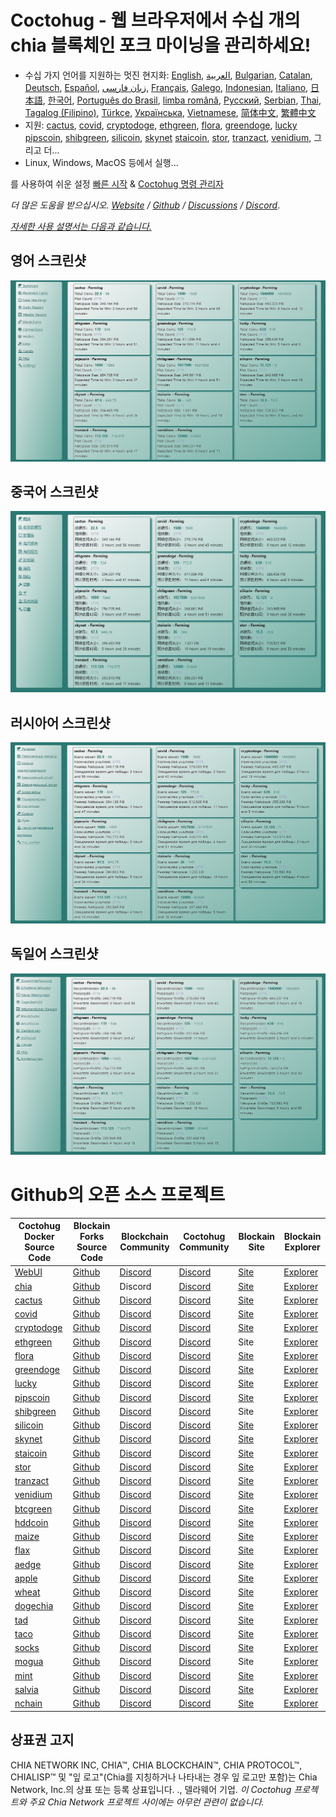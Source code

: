 # Coctohug - 웹 브라우저에서 수십 개의 chia 블록체인 포크 마이닝을 관리하세요!
- 수십 가지 언어를 지원하는 멋진 현지화: [English](./readme_en.md), [العربية](./readme_ar.md), [Bulgarian](./readme_bg.md), [Catalan](./readme_ca.md), [Deutsch](./readme_de.md), [Español](./readme_es.md), [زبان فارسی](./readme_fa.md), [Français](./readme_fr.md), [Galego](./readme_gl.md), [Indonesian](./readme_id.md), [Italiano](./readme_it.md), [日本語](./readme_ja.md), [한국어](./readme_ko.md), [Português do Brasil](./readme_pt.md), [limba română](./readme_ro.md), [Русский](./readme_ru.md), [Serbian](./readme_sr.md), [Thai](./readme_th.md), [Tagalog (Filipino)](./readme_tl.md), [Türkçe](./readme_tr.md), [Українська](./readme_uk.md), [Vietnamese](./readme_vi.md), [简体中文](./readme_zh-CN.md), [繁體中文](./readme_zh-TW.md)
- 지원: [cactus](https://github.com/raingggg/coctohug-cactus), [covid](https://github.com/raingggg/coctohug-covid), [cryptodoge](https://github.com/raingggg/coctohug-cryptodoge), [ethgreen](https://github.com/raingggg/coctohug-ethgreen), [flora](https://github.com/raingggg/coctohug-flora), [greendoge](https://github.com/raingggg/coctohug-greendoge), [lucky](https://github.com/raingggg/coctohug-lucky) [pipscoin](https://github.com/raingggg/coctohug-pipscoin), [shibgreen](https://github.com/raingggg/coctohug-shibgreen), [silicoin](https://github.com/raingggg/coctohug-silicoin), [skynet](https://github.com/raingggg/coctohug-skynet) [staicoin](https://github.com/raingggg/coctohug-staicoin), [stor](https://github.com/raingggg/coctohug-stor), [tranzact](https://github.com/raingggg/coctohug-tranzact), [venidium](https://github.com/raingggg/coctohug-venidium), 그리고 더...
- Linux, Windows, MacOS 등에서 실행...

를 사용하여 쉬운 설정 [빠른 시작](https://www.coctohug.xyz/) & [Coctohug 명령 관리자](../ccm/ccm_ko.md)

*더 많은 도움을 받으십시오. [Website](https://www.coctohug.xyz/) / [Github](https://github.com/raingggg/coctohug) / [Discussions](https://github.com/raingggg/coctohug/discussions) / [Discord](https://discord.com/invite/RcVpCw3ef7)*.

*[자세한 사용 설명서는 다음과 같습니다.](../wiki/wiki_ko.md)*


## 영어 스크린샷
![English](../../images/coctohug-summary-en-min.png)

## 중국어 스크린샷
![Chinese](../../images/coctohug-summary-cn-min.png)

## 러시아어 스크린샷
![Russian](../../images/coctohug-summary-russian-min.png)

## 독일어 스크린샷
![German](../../images/coctohug-summary-german-min.png)


# Github의 오픈 소스 프로젝트
| Coctohug Docker Source Code  | Blockain Forks Source Code  | Blockchain Community  | Coctohug Community  | Blockain Site  | Blockain Explorer  |
| ----------- | ----------- | ----------- | ----------- | ----------- | ----------- |
| [WebUI](https://github.com/raingggg/coctohug/tree/main/dockers/coctohug-web-docker) | [Github](https://github.com/raingggg/coctohug-web)  | [Discord](https://discord.com/invite/RcVpCw3ef7) | [Discord](https://discord.com/invite/RcVpCw3ef7) | [Site](https://www.coctohug.xyz/) | [Explorer](https://www.coctohug.xyz/)|
| [chia](https://github.com/raingggg/coctohug/tree/main/dockers/coctohug-chia) | [Github ](https://github.com/Chia-Network/chia-blockchain)  | Discord | [Discord](https://discord.com/invite/RcVpCw3ef7) | [Site](https://www.chia.net/) | [Explorer](https://alltheblocks.net/)|
| [cactus](https://github.com/raingggg/coctohug/tree/main/dockers/coctohug-cactus) | [Github ](https://github.com/Cactus-Network/cactus-blockchain)  | [Discord ](https://discord.gg/VAu4VfVkwg)  | [Discord](https://discord.com/invite/RcVpCw3ef7) | [Site](https://www.cactus-network.net/) | [Explorer](https://alltheblocks.net/)|
| [covid](https://github.com/raingggg/coctohug/tree/main/dockers/coctohug-covid) | [Github](https://github.com/pinksheetscrypto/covid-blockchain) | [Discord](https://discord.gg/5mFKC6DbXa) | [Discord](https://discord.com/invite/RcVpCw3ef7) | [Site](https://www.pinksheetscrypto.com/) | [Explorer](https://alltheblocks.net/)|
| [cryptodoge](https://github.com/raingggg/coctohug/tree/main/dockers/coctohug-cryptodoge) | [Github](https://github.com/CryptoDoge-Network/cryptodoge) | [Discord](https://discord.gg/fRBK4chVds) | [Discord](https://discord.com/invite/RcVpCw3ef7) | [Site](http://cryptodoge.cc/) | [Explorer](https://alltheblocks.net/)|
| [ethgreen](https://github.com/raingggg/coctohug/tree/main/dockers/coctohug-ethgreen) | [Github](https://github.com/ethgreen/ethgreen-blockchain) | [Discord](https://discord.gg/Fg9rZHRdcj) | [Discord](https://discord.com/invite/RcVpCw3ef7) | Site | [Explorer](https://alltheblocks.net/)|
| [flora](https://github.com/raingggg/coctohug/tree/main/dockers/coctohug-flora) | [Github](https://github.com/Flora-Network/flora-blockchain) | [Discord](https://discord.gg/GvwQhW4Yk3) | [Discord](https://discord.com/invite/RcVpCw3ef7) | [Site](http://floracoin.farm/) | [Explorer](https://alltheblocks.net/)|
| [greendoge](https://github.com/raingggg/coctohug/tree/main/dockers/coctohug-greendoge) | [Github](https://github.com/GreenDoge-Network/greendoge-blockchain) | [Discord](https://discord.gg/XmkZAMn8kj) | [Discord](https://discord.com/invite/RcVpCw3ef7) | [Site](https://greendoge.dog/) | [Explorer](https://alltheblocks.net/)|
| [lucky](https://github.com/raingggg/coctohug/tree/main/dockers/coctohug-lucky) | [Github](https://github.com/dream80/lucky-blockchain) | [Discord](https://discord.gg/pgdj4snppb) | [Discord](https://discord.com/invite/RcVpCw3ef7) | [Site](https://www.luckysix.top/) | [Explorer](https://alltheblocks.net/)|
| [pipscoin](https://github.com/raingggg/coctohug/tree/main/dockers/coctohug-pipscoin) | [Github](https://github.com/Pipscoin-Network/pipscoin-blockchain) | [Discord](https://discord.gg/T8taazt7Pf) | [Discord](https://discord.com/invite/RcVpCw3ef7) | [Site](https://www.pipscoin.net/) | [Explorer](https://alltheblocks.net/)|
| [shibgreen](https://github.com/raingggg/coctohug/tree/main/dockers/coctohug-shibgreen) | [Github](https://github.com/BTCgreen-Network/shibgreen-blockchain) | [Discord](https://discord.gg/PCyTa4CNx4) | [Discord](https://discord.com/invite/RcVpCw3ef7) | Site | [Explorer](https://alltheblocks.net/)|
| [silicoin](https://github.com/raingggg/coctohug/tree/main/dockers/coctohug-silicoin) | [Github](https://github.com/silicoin-network/silicoin-blockchain) | [Discord](https://discord.gg/p7GYjnUJdz) | [Discord](https://discord.com/invite/RcVpCw3ef7) | [Site](https://www.silicoin.cc/) | [Explorer](https://alltheblocks.net/)|
| [skynet](https://github.com/raingggg/coctohug/tree/main/dockers/coctohug-skynet) | [Github](https://github.com/SkynetNetwork/skynet-blockchain) | [Discord](https://discord.gg/8atUub5E5h) | [Discord](https://discord.com/invite/RcVpCw3ef7) | [Site](https://skynet-network.org/) | [Explorer](https://alltheblocks.net/)|
| [staicoin](https://github.com/raingggg/coctohug/tree/main/dockers/coctohug-staicoin) | [Github](https://github.com/STATION-I/staicoin-blockchain) | [Discord](https://discord.gg/7MhBBGaB3d) | [Discord](https://discord.com/invite/RcVpCw3ef7) | [Site](https://www.station-i.de/stai) | [Explorer](https://alltheblocks.net/)|
| [stor](https://github.com/raingggg/coctohug/tree/main/dockers/coctohug-stor) | [Github](https://github.com/Stor-Network/stor-blockchain) | [Discord](https://discord.gg/eXMCYDA3Xe) | [Discord](https://discord.com/invite/RcVpCw3ef7) | [Site](https://stor.network/) | [Explorer](https://alltheblocks.net/)|
| [tranzact](https://github.com/raingggg/coctohug/tree/main/dockers/coctohug-tranzact) | [Github](https://github.com/Tranzact-Network/tranzact-blockchain) | [Discord](https://discord.gg/XvvaamXuuF) | [Discord](https://discord.com/invite/RcVpCw3ef7) | [Site](https://tranzact.network/) | [Explorer](https://alltheblocks.net/)|
| [venidium](https://github.com/raingggg/coctohug/tree/main/dockers/coctohug-venidium) | [Github](https://github.com/Venidium-Network/venidium-blockchain) | [Discord](https://discord.gg/VsA7MX8awj) | [Discord](https://discord.com/invite/RcVpCw3ef7) | [Site](https://venidium.io/) | [Explorer](https://alltheblocks.net/)|
| [btcgreen](https://github.com/raingggg/coctohug/tree/main/dockers/coctohug-btcgreen) | [Github](https://github.com/BTCgreen-Network/btcgreen-blockchain) | [Discord](https://discord.gg/PKr7BcaWvx) | [Discord](https://discord.com/invite/RcVpCw3ef7) | [Site](https://www.btcgreen.us/) | [Explorer](https://alltheblocks.net/)|
| [hddcoin](https://github.com/raingggg/coctohug/tree/main/dockers/coctohug-hddcoin) | [Github](https://github.com/HDDcoin-Network/hddcoin-blockchain) | [Discord](https://discord.gg/ZTtQ9922zp) | [Discord](https://discord.com/invite/RcVpCw3ef7) | [Site](https://hddcoin.org/) | [Explorer](https://alltheblocks.net/)|
| [maize](https://github.com/raingggg/coctohug/tree/main/dockers/coctohug-maize) | [Github](https://github.com/Maize-Network/maize-blockchain) | [Discord](https://discord.gg/9GWRKHjTec) | [Discord](https://discord.com/invite/RcVpCw3ef7) | [Site](https://maize.farm/) | [Explorer](https://alltheblocks.net/)|
| [flax](https://github.com/raingggg/coctohug/tree/main/dockers/coctohug-flax) | [Github](https://github.com/Flax-Network/flax-blockchain) | [Discord](https://discord.gg/y3KqSdw8v2) | [Discord](https://discord.com/invite/RcVpCw3ef7) | [Site](https://flaxnetwork.org/) | [Explorer](https://alltheblocks.net/)|
| [aedge](https://github.com/raingggg/coctohug/tree/main/dockers/coctohug-aedge) | [Github](https://github.com/AedgeCoin/aedge-blockchain) | [Discord](https://discord.gg/m569ExDwXY) | [Discord](https://discord.com/invite/RcVpCw3ef7) | [Site](https://aedgecoin.com/) | [Explorer](https://alltheblocks.net/)|
| [apple](https://github.com/raingggg/coctohug/tree/main/dockers/coctohug-apple) | [Github](https://github.com/Apple-Network/apple-blockchain) | [Discord](https://discord.com/invite/RcVpCw3ef7) | [Discord](https://discord.com/invite/RcVpCw3ef7) | [Site](https://applecoin.in/) | [Explorer](https://alltheblocks.net/)|
| [wheat](https://github.com/raingggg/coctohug/tree/main/dockers/coctohug-wheat) | [Github](https://github.com/wheatnetwork/wheat-blockchain) | [Discord](https://discord.gg/rfYzrmqQTP) | [Discord](https://discord.com/invite/RcVpCw3ef7) | [Site](http://wheat.network/) | [Explorer](https://alltheblocks.net/)|
| [dogechia](https://github.com/raingggg/coctohug/tree/main/dockers/coctohug-dogechia) | [Github](https://github.com/DogeChia/doge-chia) | [Discord](https://discord.gg/ht3v4PYTyc) | [Discord](https://discord.com/invite/RcVpCw3ef7) | [Site](https://dogechia.org/) | [Explorer](https://alltheblocks.net/)|
| [tad](https://github.com/raingggg/coctohug/tree/main/dockers/coctohug-tad) | [Github](https://github.com/Tad-Network/tad-blockchain) | [Discord](https://discord.gg/vnxnXDZwTN) | [Discord](https://discord.com/invite/RcVpCw3ef7) | [Site](https://tadcoin.xyz/) | [Explorer](https://alltheblocks.net/)|
| [taco](https://github.com/raingggg/coctohug/tree/main/dockers/coctohug-taco) | [Github](https://github.com/Taco-Network/taco-blockchain) | [Discord](https://discord.gg/XRdzSyv5U9) | [Discord](https://discord.com/invite/RcVpCw3ef7) | [Site](https://taconetwork.net/) | [Explorer](https://alltheblocks.net/)|
| [socks](https://github.com/raingggg/coctohug/tree/main/dockers/coctohug-socks) | [Github](https://bitbucket.org/Socks-Network/socks-blockchain/src/main/) | [Discord](https://discord.gg/yteqP7PDTd) | [Discord](https://discord.com/invite/RcVpCw3ef7) | [Site](http://socks.works/) | [Explorer](https://alltheblocks.net/)|
| [mogua](https://github.com/raingggg/coctohug/tree/main/dockers/coctohug-mogua) | [Github](https://github.com/mogua-network/mogua-blockchain) | [Discord](https://discord.gg/G3eEamXY6T) | [Discord](https://discord.com/invite/RcVpCw3ef7) | Site | [Explorer](https://alltheblocks.net/)|
| [mint](https://github.com/raingggg/coctohug/tree/main/dockers/coctohug-mint) | [Github](https://github.com/MintNetwork/mint-blockchain) | [Discord](https://discord.gg/mR5DZ4yCRZ) | [Discord](https://discord.com/invite/RcVpCw3ef7) | [Site](https://mintnet.work/) | [Explorer](https://alltheblocks.net/)|
| [salvia](https://github.com/raingggg/coctohug/tree/main/dockers/coctohug-salvia) | [Github](https://github.com/Salvia-Network/salvia-blockchain) | [Discord](https://discord.gg/C9yHnxUkwd) | [Discord](https://discord.com/invite/RcVpCw3ef7) | [Site](https://salvianetwork.net/) | [Explorer](https://alltheblocks.net/)|
| [nchain](https://github.com/raingggg/coctohug/tree/main/dockers/coctohug-nchain) | [Github](https://gitee.com/ext9/ext9-blockchain) | [Discord](https://discord.gg/AdwYxxVnas) | [Discord](https://discord.com/invite/RcVpCw3ef7) | [Site](http://n-chain.org/) | [Explorer](https://alltheblocks.net/)|


## 상표권 고지
CHIA NETWORK INC, CHIA™, CHIA BLOCKCHAIN™, CHIA PROTOCOL™, CHIALISP™ 및 &#34;잎 로고&#34;(Chia를 지칭하거나 나타내는 경우 잎 로고만 포함)는 Chia Network, Inc.의 상표 또는 등록 상표입니다. ., 델라웨어 기업. *이 Coctohug 프로젝트와 주요 Chia Network 프로젝트 사이에는 아무런 관련이 없습니다.*
